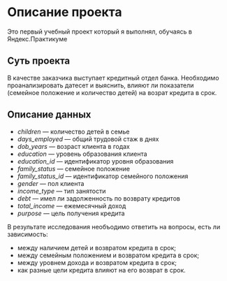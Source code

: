 # Описание проекта

Это первый учебный проект который я выполнял, обучаясь в Яндекс.Практикуме

## Суть проекта

В качестве заказчика выступает кредитный отдел банка. Необходимо проанализировать датесет и выяснить, влияют ли показатели (семейное положение и количество детей) на возрат кредита в срок.

## Описание данных
* _children_ — количество детей в семье
* _days_employed_ — общий трудовой стаж в днях
* _dob_years_ — возраст клиента в годах
* _education_ — уровень образования клиента
* _education_id_ — идентификатор уровня образования
* _family_status_ — семейное положение
* _family_status_id_ — идентификатор семейного положения
* _gender_ — пол клиента
* _income_type_ — тип занятости
* _debt_ — имел ли задолженность по возврату кредитов
* _total_income_ — ежемесячный доход
* _purpose_ — цель получения кредита

В результате исследования необъодимо ответить на вопросы, есть ли зависимость:
* между наличием детей и возвратом кредита в срок;
* между семейным положением и возвратом кредита в срок;
* между уровнем дохода и возвратом кредита в срок;
* как разные цели кредита влияют на его возврат в срок.

